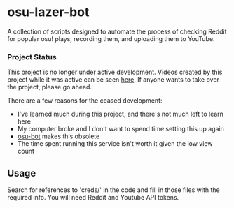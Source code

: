 # osu-lazer-bot
A collection of scripts designed to automate the process of checking Reddit for popular osu! plays, recording them, and uploading them to YouTube.

### Project Status
This project is no longer under active development. Videos created by this project while it was active can be seen [here](https://www.youtube.com/channel/UCWUoXuSht6uy-evWTxpKFcQ). If anyone wants to take over the project, please go ahead.

There are a few reasons for the ceased development: 
- I've learned much during this project, and there's not much left to learn here
- My computer broke and I don't want to spend time setting this up again
- [osu-bot](https://github.com/christopher-dG/osu-bot) makes this obsolete
- The time spent running this service isn't worth it given the low view count



## Usage
Search for references to 'creds/' in the code and fill in those files with the required info. You will need Reddit and Youtube API tokens.
